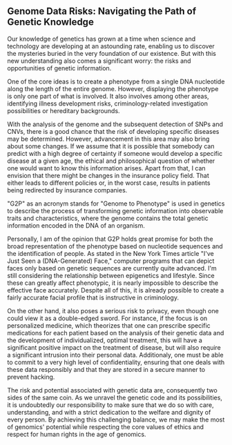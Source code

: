 ## Genome Data Risks: Navigating the Path of Genetic Knowledge

Our knowledge of genetics has grown at a time when science and technology are developing at an astounding rate, 
enabling us to discover the mysteries buried in the very foundation of our existence. But with this new understanding 
also comes a significant worry: the risks and opportunities of genetic information.

One of the core ideas is to create a phenotype from a single DNA nucleotide along the length of the entire genome. 
However, displaying the phenotype is only one part of what is involved. It also involves among other areas,
identifying illness development risks, criminology-related investigation possibilities or hereditary backgrounds. 

With the analysis of the genome and the subsequent detection of SNPs and CNVs, there is a good chance that the risk 
of developing specific diseases may be determined. However, advancement in this area may also bring about some changes.
If we assume that it is possible that somebody can predict with a high degree of certainty if someone would develop a specific disease at a given age,
the ethical and philosophical question of whether one would want to know this information arises. 
Apart from that, I can envision that there might be changes in the insurance policy field.
That either leads to different policies or, in the worst case, results in patients being redirected by insurance companies. 

"G2P" as an acronym stands for "Genome to Phenotype"  is used in genetics to describe the process of 
transforming genetic information into observable traits and characteristics, where the genome contains the total genetic information
encoded in the DNA of an organism.

Personally, I am of the opinion that G2P holds great promise for both the broad representation of the phenotype
based on nucleotide sequences and the identification of people. 
As stated in the New York Times article "I've Just Seen a (DNA-Generated) Face," computer programs that can depict faces
only based on genetic sequences are currently quite advanced. I'm still considering the relationship between epigenetics
and lifestyle. Since these can greatly affect phenotypic, it is nearly impossible to describe the effective face accurately.
Despite all of this, it is already possible to create a fairly accurate facial profile that is instructive in criminology. 

On the other hand, it also poses a serious risk to privacy, even though one could view it as a double-edged sword. 
For instance, if the focus is on personalized medicine, which theorizes that one can prescribe specific medications
for each patient based on the analysis of their genetic data and the development of individualized, optimal treatment,
this will have a significant positive impact on the treatment of disease, but will also require a significant intrusion into their personal data.
Additionaly, one must be able to commit to a very high level of confidentiality, ensuring that one deals with these data
responsibly and that they are stored in a secure manner to prevent hacking. 

The risk and potential associated with genetic data are, consequently two sides of the same coin. As we unravel the genetic
code and its possibilities, it is undoubtedly our responsibility to make sure that we do so with care, understanding,
and with a strict dedication to the welfare and dignity of every person. By achieving this challenging balance,
we may make the most of genomics' potential while respecting the core values of ethics and respect for human rights in the age of genomics.
